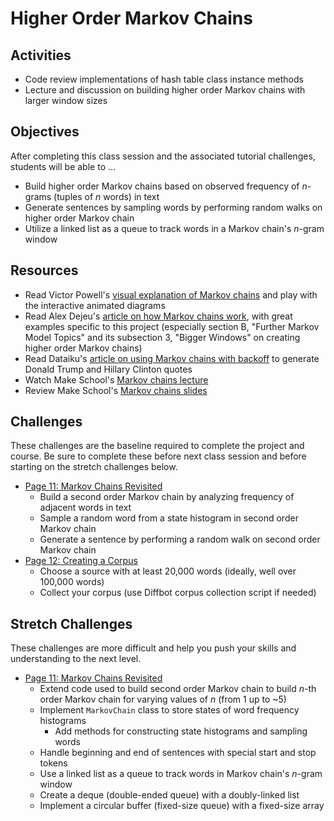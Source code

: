 # Higher Order Markov Chains

## Activities
- Code review implementations of hash table class instance methods
- Lecture and discussion on building higher order Markov chains with larger window sizes

## Objectives
After completing this class session and the associated tutorial challenges, students will be able to ...
- Build higher order Markov chains based on observed frequency of *n*-grams (tuples of *n* words) in text
- Generate sentences by sampling words by performing random walks on higher order Markov chain
- Utilize a linked list as a queue to track words in a Markov chain's *n*-gram window

## Resources
- Read Victor Powell's [visual explanation of Markov chains] and play with the interactive animated diagrams
- Read Alex Dejeu's [article on how Markov chains work][Dejeu Markov article], with great examples specific to this project (especially section B, "Further Markov Model Topics" and its subsection 3, "Bigger Windows" on creating higher order Markov chains)
- Read Dataiku's [article on using Markov chains with backoff][Dataiku Markov article] to generate Donald Trump and Hillary Clinton quotes
- Watch Make School's [Markov chains lecture]
- Review Make School's [Markov chains slides]

## Challenges
These challenges are the baseline required to complete the project and course.
Be sure to complete these before next class session and before starting on the stretch challenges below.
- [Page 11: Markov Chains Revisited]
    - Build a second order Markov chain by analyzing frequency of adjacent words in text
    - Sample a random word from a state histogram in second order Markov chain
    - Generate a sentence by performing a random walk on second order Markov chain
- [Page 12: Creating a Corpus]
    - Choose a source with at least 20,000 words (ideally, well over 100,000 words)
    - Collect your corpus (use Diffbot corpus collection script if needed)

## Stretch Challenges
These challenges are more difficult and help you push your skills and understanding to the next level.
- [Page 11: Markov Chains Revisited]
    - Extend code used to build second order Markov chain to build *n*-th order Markov chain for varying values of *n* (from 1 up to ~5)
    - Implement `MarkovChain` class to store states of word frequency histograms
        - Add methods for constructing state histograms and sampling words
    - Handle beginning and end of sentences with special start and stop tokens
    - Use a linked list as a queue to track words in Markov chain's *n*-gram window
    - Create a deque (double-ended queue) with a doubly-linked list
    - Implement a circular buffer (fixed-size queue) with a fixed-size array


[Markov chains lecture]: https://www.youtube.com/watch?v=dNaJg-mLobQ
[Markov chains slides]: https://github.com/tech-at-du/CS-1.2-Intro-Data-Structures/blob/master/Slides/MarkovChains.pdf
[visual explanation of Markov chains]: http://setosa.io/blog/2014/07/26/markov-chains/
[Dejeu Markov article]: https://hackernoon.com/from-what-is-a-markov-model-to-here-is-how-markov-models-work-1ac5f4629b71
[Dataiku Markov article]: https://blog.dataiku.com/2016/10/08/machine-learning-markov-chains-generate-clinton-trump-quotes
[Page 11: Markov Chains Revisited]: https://www.makeschool.com/academy/tutorial/tweet-generator-data-structures-probability-with-python/markov-chains-revisited
[Page 12: Creating a Corpus]: https://www.makeschool.com/academy/tutorial/tweet-generator-data-structures-probability-with-python/creating-a-corpus
